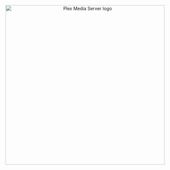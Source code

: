 <p align="center">
  <a href="https://www.plex.tv/">
    <img src="https://upload.wikimedia.org/wikipedia/commons/f/f0/Plex_vector_logo.svg" alt="Plex Media Server logo" title="Plex Media Server" width="500"/>
  </a>
<p/>
